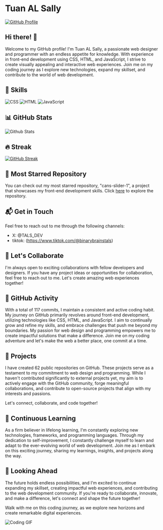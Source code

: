 # Tuan AL Sally

[![GitHub Profile](https://img.shields.io/badge/TuanAL_Sally-Profile-brightgreen?style=for-the-badge&logo=github)](https://github.com/TuanALSally)

## Hi there! 👋

Welcome to my GitHub profile! I'm Tuan AL Sally, a passionate web designer and programmer with an endless appetite for knowledge. With experience in front-end development using CSS, HTML, and JavaScript, I strive to create visually appealing and interactive web experiences. Join me on my coding journey as I explore new technologies, expand my skillset, and contribute to the world of web development.

## 🚀 Skills

![CSS](https://img.shields.io/badge/-CSS-blue?style=for-the-badge&logo=css3)
![HTML](https://img.shields.io/badge/-HTML-orange?style=for-the-badge&logo=html5)
![JavaScript](https://img.shields.io/badge/-JavaScript-yellow?style=for-the-badge&logo=javascript)

## 📊 GitHub Stats

![Github Stats](https://github-readme-stats.vercel.app/api?username=TuanALSally)

## 🔥 Streak

[![GitHub Streak](https://streak-stats.demolab.com/?user=TuanALSally)](https://git.io/streak-stats)

## 🌟 Most Starred Repository

You can check out my most starred repository, "cans-slider-1", a project that showcases my front-end development skills. Click [here](https://github.com/TuanALSally/cans-slider-1) to explore the repository.

## 📬 Get in Touch

Feel free to reach out to me through the following channels:

- X: @TALS_DEV
- tiktok:  (https://www.tiktok.com/@binarybrainstals)

## 🤝 Let's Collaborate

I'm always open to exciting collaborations with fellow developers and designers. If you have any project ideas or opportunities for collaboration, feel free to reach out to me. Let's create amazing web experiences together!

## 🐾 GitHub Activity

With a total of 117 commits, I maintain a consistent and active coding habit. My journey on GitHub primarily revolves around front-end development, utilizing technologies like CSS, HTML, and JavaScript. I aim to continually grow and refine my skills, and embrace challenges that push me beyond my boundaries. My passion for web design and programming empowers me to create impactful solutions that make a difference. Join me on my coding adventure and let's make the web a better place, one commit at a time.

## 💼 Projects

I have created 62 public repositories on GitHub. These projects serve as a testament to my commitment to web design and programming. While I haven't contributed significantly to external projects yet, my aim is to actively engage with the GitHub community, forge meaningful collaborations, and contribute to open-source projects that align with my interests and passions.

Let's connect, collaborate, and code together!

## 🌱 Continuous Learning

As a firm believer in lifelong learning, I'm constantly exploring new technologies, frameworks, and programming languages. Through my dedication to self-improvement, I constantly challenge myself to learn and adapt to the ever-evolving world of web development. Join me as I embark on this exciting journey, sharing my learnings, insights, and projects along the way.

## 👀 Looking Ahead

The future holds endless possibilities, and I'm excited to continue expanding my skillset, creating impactful web experiences, and contributing to the web development community. If you're ready to collaborate, innovate, and make a difference, let's connect and shape the future together!

Walk with me on this coding journey, as we explore new horizons and create remarkable digital experiences.

![Coding GIF](https://media.giphy.com/media/xUA7bdpLxQhsSQdyog/giphy.gif)
